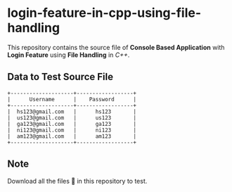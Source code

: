 # login-feature-in-cpp-using-file-handling
This repository contains the source file of __Console Based Application__ with **Login Feature** using **File Handling** in _C++_.

## Data to Test Source File
```
+--------------------+------------------+
|      Username      |    Password      |
+--------------------+------------------+
|  hs123@gmail.com   |      hs123       |
|  us123@gmail.com   |      us123       |
|  ga123@gmail.com   |      ga123       |
|  ni123@gmail.com   |      ni123       |
|  am123@gmail.com   |      am123       |
+--------------------+------------------+
```

## Note
Download all the files 📂 in this repository to test.
